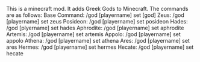This is a minecraft mod. It adds Greek Gods to Minecraft.
The commands are as follows: 
  Base Command: /god [playername] set [god]
  Zeus: /god [playername] set zeus
  Posideon: /god [playername] set posideon
  Hades: /god [plyername] set hades
  Aphrodite: /god [playername] set aphrodite
  Artemis: /god [playername] set artemis
  Appolo: /god [playername] set appolo
  Athena: /god [playername] set athena
  Ares: /god [playername] set ares
  Hermes: /god [playername] set hermes
  Hecate: /god [playername] set hecate
